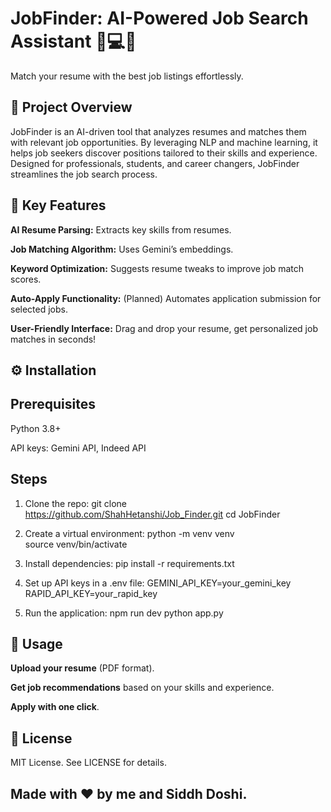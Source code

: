 # JobFinder: AI-Powered Job Search Assistant 💼💻🌟

Match your resume with the best job listings effortlessly.

## 📌 Project Overview

JobFinder is an AI-driven tool that analyzes resumes and matches them with relevant job opportunities. By leveraging NLP and machine learning, it helps job seekers discover positions tailored to their skills and experience. Designed for professionals, students, and career changers, JobFinder streamlines the job search process.

## 🚀 Key Features

**AI Resume Parsing:** Extracts key skills from resumes.

**Job Matching Algorithm:** Uses Gemini’s embeddings.

**Keyword Optimization:** Suggests resume tweaks to improve job match scores.

**Auto-Apply Functionality:** (Planned) Automates application submission for selected jobs.

**User-Friendly Interface:** Drag and drop your resume, get personalized job matches in seconds!

## ⚙️ Installation

## Prerequisites

Python 3.8+

API keys: Gemini API, Indeed API

## Steps
1. Clone the repo:
   git clone https://github.com/ShahHetanshi/Job_Finder.git
   cd JobFinder

3. Create a virtual environment:
   python -m venv venv  
   source venv/bin/activate

4. Install dependencies:
   pip install -r requirements.txt

5. Set up API keys in a .env file:
   GEMINI_API_KEY=your_gemini_key  
   RAPID_API_KEY=your_rapid_key  

6. Run the application:
   npm run dev
   python app.py

## 🔧 Usage

**Upload your resume** (PDF format).

**Get job recommendations** based on your skills and experience.

**Apply with one click**.

## 📝 License

MIT License. See LICENSE for details.

## Made with ❤️ by me and Siddh Doshi.
